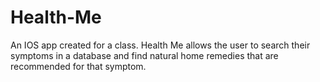 # Health-Me

An IOS app created for a class. Health Me allows the user to search their symptoms in a database and find natural home 
remedies that are recommended for that symptom. 

